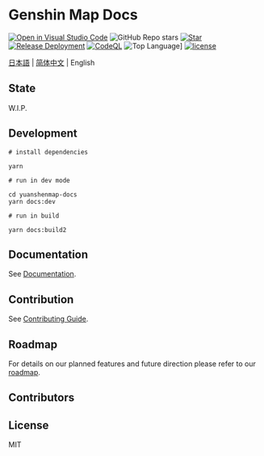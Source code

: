 # Genshin Map Docs

[![Open in Visual Studio Code](https://open.vscode.dev/badges/open-in-vscode.svg)](https://open.vscode.dev/jiazengp/genshinmap-docs)
![GitHub Repo stars](https://img.shields.io/github/stars/jiazengp/GenshinMapDocs)
[![Star](https://gitee.com/KYJGYSDT/yuanshendocs/badge/star.svg?theme=dark)](https://gitee.com/KYJGYSDT/yuanshendocs/stargazers)
[![Release Deployment](https://github.com/kongying-tavern/docsactions/workflows/deployment.yml/badge.svg)](https://github.com/kongying-tavern/docsactions/workflows/deployment.yml)
[![CodeQL](https://github.com/kongying-tavern/docsactions/workflows/codeql-analysis.yml/badge.svg)](https://github.com/kongying-tavern/docsactions/workflows/codeql-analysis.yml)
![Top Language](https://img.shields.io/github/languages/top/jiazengp/GenshinMapDocs)]
[![license](https://img.shields.io/badge/license-MIT-green)](https://gitee.com/KYJGYSDT/yuanshendocs/blob/master/LICENSE)

[日本語](./README.ja.md) | [简体中文](./README.zh-CN.md) | English

## State

W.I.P.

## Development

```shell
# install dependencies

yarn

# run in dev mode

cd yuanshenmap-docs
yarn docs:dev

# run in build

yarn docs:build2
```

## Documentation

See [Documentation](https://yuanshen.site/docs/developer/documentation).

## Contribution

See [Contributing Guide](https://yuanshen.site/docs/en/contributing.html).

## Roadmap

For details on our planned features and future direction please refer to our [roadmap](https://yuanshen.site/docs/developer/documentation/roadmap.html).

## Contributors

<!-- ALL-CONTRIBUTORS-LIST:START - Do not remove or modify this section -->
<!-- ALL-CONTRIBUTORS-LIST:END -->

## License

MIT
